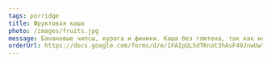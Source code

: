 ```yaml
---
tags: porridge
title: Фруктовая каша
photo: /images/fruits.jpg
message: Банановые чипсы, курага и финики. Каша без глютена, так как не содержит никаких злаковых. Подойдёт для лёгкого перекуса и для сластён.
orderUrl: https://docs.google.com/forms/d/e/1FAIpQLSdTKnat3hAsF49JnwUwtiGT7pvl7HIN1o_BRK02f1dLXNjNAA/viewform
---
```

